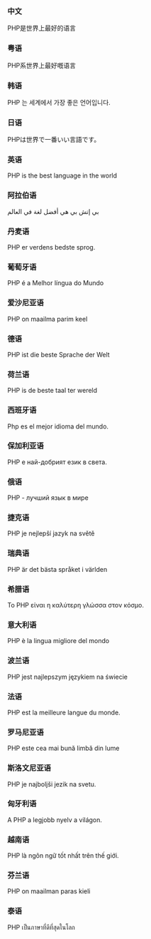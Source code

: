 ### 中文
PHP是世界上最好的语言

### 粤语
PHP系世界上最好嘅语言

### 韩语
PHP 는 세계에서 가장 좋은 언어입니다.

### 日语
PHPは世界で一番いい言語です。

### 英语
PHP is the best language in the world

### 阿拉伯语
بي إتش بي هي أفضل لغة في العالم 

### 丹麦语
PHP er verdens bedste sprog.

### 葡萄牙语
PHP é a Melhor língua do Mundo

### 爱沙尼亚语
PHP on maailma parim keel

### 德语
PHP ist die beste Sprache der Welt

### 荷兰语
PHP is de beste taal ter wereld

### 西班牙语
Php es el mejor idioma del mundo.

### 保加利亚语
PHP е най-добрият език в света.

### 俄语
PHP - лучший язык в мире 

### 捷克语
PHP je nejlepší jazyk na světě

### 瑞典语
PHP är det bästa språket i världen

### 希腊语
Το PHP είναι η καλύτερη γλώσσα στον κόσμο.

### 意大利语
PHP è la lingua migliore del mondo

### 波兰语
PHP jest najlepszym językiem na świecie

### 法语
PHP est la meilleure langue du monde.

### 罗马尼亚语
PHP este cea mai bună limbă din lume

### 斯洛文尼亚语
PHP je najboljši jezik na svetu.

### 匈牙利语
A PHP a legjobb nyelv a világon.

### 越南语
PHP là ngôn ngữ tốt nhất trên thế giới.

### 芬兰语
PHP on maailman paras kieli

### 泰语
PHP เป็นภาษาที่ดีที่สุดในโลก

